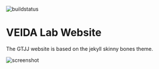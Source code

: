 ![buildstatus](https://travis-ci.org/veidalab/veidalab.github.io.svg?branch=master)

# VEIDA Lab Website
The GTJJ website is based on the jekyll skinny bones theme.

![screenshot](http://mmistakes.github.io/skinny-bones-jekyll/images/skinny-bones-theme-feature.jpg)
